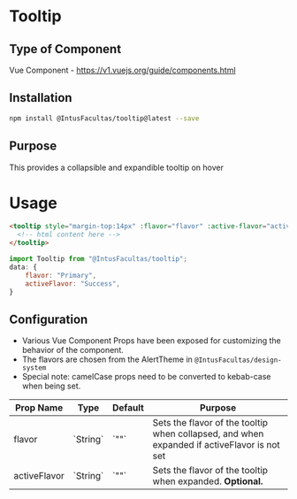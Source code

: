 # Tooltip

## Type of Component

Vue Component - https://v1.vuejs.org/guide/components.html

## Installation

```bash
npm install @IntusFacultas/tooltip@latest --save
```

## Purpose

This provides a collapsible and expandible tooltip on hover

# Usage

```html
<tooltip style="margin-top:14px" :flavor="flavor" :active-flavor="activeFlavor">
  <!-- html content here -->
</tooltip>
```

```javascript
import Tooltip from "@IntusFacultas/tooltip";
data: {
    flavor: "Primary",
    activeFlavor: "Success",
}
```

## Configuration

- Various Vue Component Props have been exposed for customizing the behavior of the component.
- The flavors are chosen from the AlertTheme in `@IntusFacultas/design-system`
- Special note: camelCase props need to be converted to kebab-case when being set.

<table>
    <thead>
        <tr>
            <th>Prop Name</th>
            <th>Type</th>
            <th>Default</th>
            <th>Purpose</th>
        </tr>
    </thead>
    <tbody>
        <tr>
            <td>flavor</td>
            <td>`String`</td>
            <td>`""`</td>
            <td>Sets the flavor of the tooltip when collapsed, and when expanded if activeFlavor is not set</td>
        </tr>
        <tr>
            <td>activeFlavor</td>
            <td>`String`</td>
            <td>`""`</td>
            <td>Sets the flavor of the tooltip when expanded. <strong>Optional.</strong></td>
        </tr>
    </tbody>
</table>
